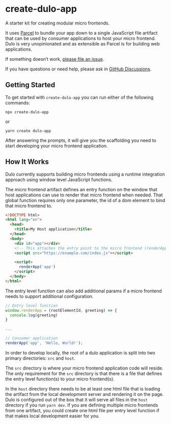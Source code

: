 # create-dulo-app
A starter kit for creating modular micro frontends. 

It uses [Parcel](https://github.com/parcel-bundler/parcel) to bundle your app down to a single JavaScript file artifact that can be used by consumer applications to host your micro frontend. Dulo is very unopinionated and as extensible as Parcel is for building web applications.

If something doesn’t work, [please file an issue](https://github.com/jaredtbrown/create-dulo-app/issues).

If you have questions or need help, please ask in [GitHub Discussions](https://github.com/jaredtbrown/create-dulo-app/discussions).

## Getting Started
To get started with `create-dulo-app` you can run either of the following commands:

```
npx create-dulo-app
```

or
```
yarn create dulo-app
```

After answering the prompts, it will give you the scaffolding you need to start developing your micro frontend application.

## How It Works
Dulo currently supports building micro frontends using a runtime integration approach using window level JavaScript functions.

The micro frontend artifact defines an entry function on the window that host applications can use to render that micro frontend when needed. That global function requires only one parameter, the id of a dom element to bind that micro frontend to.

```html
<!DOCTYPE html>
<html lang="en">
  <head>
    <title>My Host application</title>
  </head>
  <body>
    <div id="app"></div>
    <!-- This attaches the entry point to the micro frontend (renderApp) to the window -->
    <script src="https://example.com/index.js"></script>

    <script>
      renderApp('app')
    </script>
  </body>
</html>
```

The entry level function can also add additional params if a micro frontend needs to support additional configuration.

```javascript
// Entry level function
window.renderApp = (rootElementId, greeting) => {
  console.log(greeting)
}

...

// Consumer application
renderApp('app', 'Hello, World!');
```

In order to develop locally, the root of a dulo application is split into two primary directories: `src` and `host`.

The `src` directory is where your micro frontend application code will reside. The only requirement for the `src` directory is that there is a file that defines the entry level function(s) to your micro frontend(s).

In the `host` directory there needs to be at least one html file that is loading the artifact from the local development server and rendering it on the page. Dulo is configured out of the box that it will serve all files in the `host` directory if you run `yarn dev`. If you are defining multiple micro frontends from one artifact, you could create one html file per entry level function if that makes local development easier for you.

